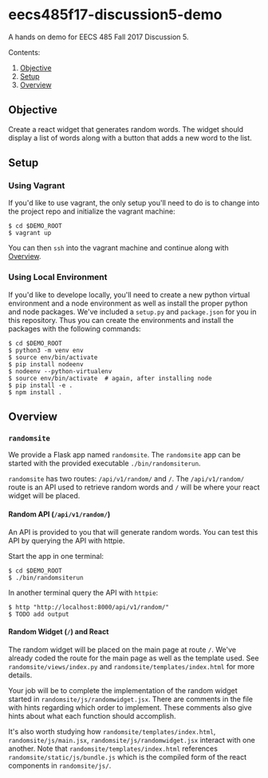 # eecs485f17-discussion5-demo

A hands on demo for EECS 485 Fall 2017 Discussion 5.

Contents:
1. [Objective](#objective)
2. [Setup](#setup)
3. [Overview](#overview)

## Objective

Create a react widget that generates random words. The widget should display a 
list of words along with a button that adds a new word to the list.

## Setup

### Using Vagrant
If you'd like to use vagrant, the only setup you'll need to do is to change into
the project repo and initialize the vagrant machine:
```shellsession
$ cd $DEMO_ROOT
$ vagrant up
```

You can then `ssh` into the vagrant machine and continue along with 
[Overview](#overview).

### Using Local Environment
If you'd like to develope locally, you'll need to create a new python virtual
environment and a node environment as well as install the proper python and 
node packages. We've included a `setup.py` and `package.json` for you in this 
repository. Thus you can create the environments and install the packages with 
the following commands:
```shellsession
$ cd $DEMO_ROOT
$ python3 -m venv env
$ source env/bin/activate
$ pip install nodeenv
$ nodeenv --python-virtualenv
$ source env/bin/activate  # again, after installing node
$ pip install -e .
$ npm install .
```

## Overview

### `randomsite`
We provide a Flask app named `randomsite`. The `randomsite` app can be started
with the provided executable `./bin/randomsiterun`.

`randomsite` has two routes: `/api/v1/random/` and `/`. The `/api/v1/random/` 
route is an API used to retrieve random words and `/` will be where your react 
widget will be placed.

#### Random API (`/api/v1/random/`)

An API is provided to you that will generate random words. You can test this 
API by querying the API with httpie.

Start the app in one terminal:
```shellsession
$ cd $DEMO_ROOT
$ ./bin/randomsiterun
```

In another terminal query the API with `httpie`:
```shellsession
$ http "http://localhost:8000/api/v1/random/"
$ TODO add output
```

#### Random Widget (`/`) and React

The random widget will be placed on the main page at route `/`. We've already 
coded the route for the main page as well as the template used. See 
`randomsite/views/index.py` and `randomsite/templates/index.html` for more 
details.

Your job will be to complete the implementation of the random widget started
in `randomsite/js/randomwidget.jsx`. There are comments in the file with hints
regarding which order to implement. These comments also give hints about what 
each function should accomplish.

It's also worth studying how `randomsite/templates/index.html`, 
`randomsite/js/main.jsx`, `randomsite/js/randomwidget.jsx` interact with one 
another. Note that `randomsite/templates/index.html` references 
`randomsite/static/js/bundle.js` which is the compiled form of the react 
components in `randomsite/js/`.
